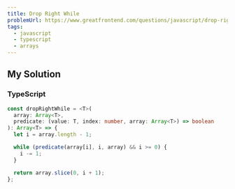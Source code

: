 ```yaml
---
title: Drop Right While
problemUrl: https://www.greatfrontend.com/questions/javascript/drop-right-while
tags:
  - javascript
  - typescript
  - arrays
---
```


## My Solution

### TypeScript

```typescript
const dropRightWhile = <T>(
  array: Array<T>,
  predicate: (value: T, index: number, array: Array<T>) => boolean
): Array<T> => {
  let i = array.length - 1;

  while (predicate(array[i], i, array) && i >= 0) {
    i -= 1;
  }

  return array.slice(0, i + 1);
};
```
